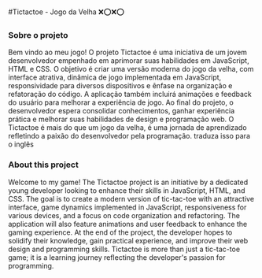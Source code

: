#Tictactoe - Jogo da Velha ❌⭕❌⭕

### Sobre o projeto 
Bem vindo ao meu jogo!
O projeto Tictactoe é uma iniciativa de um jovem desenvolvedor empenhado em aprimorar suas habilidades em JavaScript, HTML e CSS. O objetivo é criar uma versão moderna do jogo da velha, com interface atrativa, dinâmica de jogo implementada em JavaScript, responsividade para diversos dispositivos e ênfase na organização e refatoração do código. A aplicação também incluirá animações e feedback do usuário para melhorar a experiência de jogo. Ao final do projeto, o desenvolvedor espera consolidar conhecimentos, ganhar experiência prática e melhorar suas habilidades de design e programação web. O Tictactoe é mais do que um jogo da velha, é uma jornada de aprendizado refletindo a paixão do desenvolvedor pela programação.  traduza isso para o inglês

### About this project 
Welcome to my game!
The Tictactoe project is an initiative by a dedicated young developer looking to enhance their skills in JavaScript, HTML, and CSS. The goal is to create a modern version of tic-tac-toe with an attractive interface, game dynamics implemented in JavaScript, responsiveness for various devices, and a focus on code organization and refactoring. The application will also feature animations and user feedback to enhance the gaming experience. At the end of the project, the developer hopes to solidify their knowledge, gain practical experience, and improve their web design and programming skills. Tictactoe is more than just a tic-tac-toe game; it is a learning journey reflecting the developer's passion for programming.

